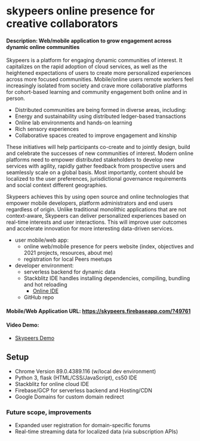 
# skypeers online presence for creative collaborators

#### Description:  Web/mobile application to grow engagement across dynamic online communities
Skypeers is a platform for engaging dynamic communities of interest.  It capitalizes on the rapid adoption of cloud services, as well as the heightened expectations of users to create more personalized experiences across more focused communities.  Mobile/online users remote workers feel increasingly isolated from society and crave more collaborative platforms for cohort-based learning and community engagement both online and in person.
- Distributed communities are being formed in diverse areas, including:
- Energy and sustainability using distributed ledger-based transactions
- Online lab environments and hands-on learning
- Rich sensory experiences
- Collaborative spaces created to improve engagement and kinship

These initiatives will help participants co-create and to jointly design, build and celebrate the successes of new communities of interest.  Modern online platforms need to empower distributed stakeholders to develop new services with agility, rapidly gather feedback from prospective users and seamlessly scale on a global basis.  Most importantly, content should be localized to the user preferences, jurisdictional governance requirements and social context different geographies.

Skypeers achieves this by using open source and online technologies that empower mobile developers, platform administrators and end users regardless of origin.  Unlike traditional monolithic applications that are not context-aware, Skypeers can deliver personalized experiences based on real-time interests and user interactions.  This will improve user outcomes and accelerate innovation for more interesting data-driven services.


  - user mobile/web app:
    - online web/mobile presence for peers website (index, objectives and 2021 projects, resources, about me)
    - registration for local Peers meetups
  - developer environment:
    - serverless backend for dynamic data
    - Stackblitz IDE handles installing dependencies, compiling, bundling and hot reloading
        - <a href="https://stackblitz.com/edit/js-l9hwfs">Online IDE</a>
    - GitHub repo

#### Mobile/Web Application URL:  https://skypeers.firebaseapp.com/?49761

#### Video Demo:
<ul>
      <li>
        <a href="https://youtu.be/LAySNzlU3ZM">Skypeers Demo</a>
      </li>
</ul>

## Setup
- Chrome Version 89.0.4389.116 (w/local dev environment)
- Python 3, flask (HTML/CSS/JavaScript), cs50 IDE
- Stackblitz for online cloud IDE
- Firebase/GCP for serverless backend and Hosting/CDN
- Google Domains for custom domain redirect

### Future scope, improvements
- Expanded user registration for domain-specific forums
- Real-time streaming data for localized data (via subscription APIs)
